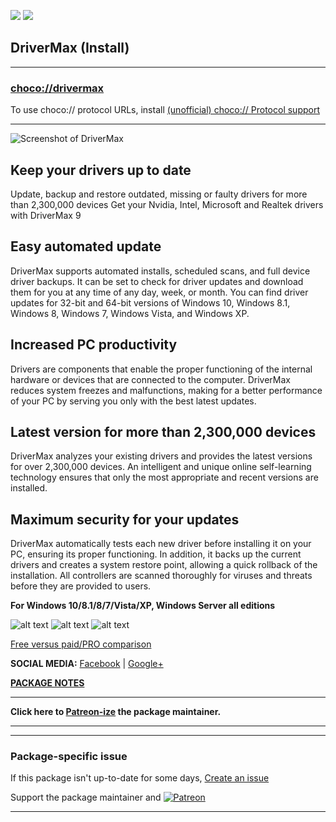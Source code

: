 [![](https://img.shields.io/chocolatey/v/drivermax?color=green&label=drivermax)](https://chocolatey.org/packages/drivermax) [![](https://img.shields.io/chocolatey/dt/drivermax)](https://chocolatey.org/packages/drivermax)

## DriverMax (Install)

---

### [choco://drivermax](choco://drivermax)
To use choco:// protocol URLs, install [(unofficial) choco:// Protocol support ](https://chocolatey.org/packages/choco-protocol-support)

---


![Screenshot of DriverMax](http://www.innovative-sol.com/assets/images/Screenshots/dmx/drivermax-1.PNG)

## Keep your drivers up to date

Update, backup and restore outdated, missing or faulty drivers for more than 2,300,000 devices 
Get your Nvidia, Intel, Microsoft and Realtek drivers with DriverMax 9

## Easy automated update
DriverMax supports automated installs, scheduled scans, and full device driver backups. It can be set to check for driver updates and download them for you at any time of any day, week, or month. You can find driver updates for 32-bit and 64-bit versions of Windows 10, Windows 8.1, Windows 8, Windows 7, Windows Vista, and Windows XP.

## Increased PC productivity
Drivers are components that enable the proper functioning of the internal hardware or devices that are connected to the computer. DriverMax reduces system freezes and malfunctions, making for a better performance of your PC by serving you only with the best latest updates.

## Latest version for more than 2,300,000 devices
DriverMax analyzes your existing drivers and provides the latest versions for over 2,300,000 devices. An intelligent and unique online self-learning technology ensures that only the most appropriate and recent versions are installed.

## Maximum security for your updates
DriverMax automatically tests each new driver before installing it on your PC, ensuring its proper functioning. In addition, it backs up the current drivers and creates a system restore point, allowing a quick rollback of the installation. All controllers are scanned thoroughly for viruses and threats before they are provided to users.

**For Windows 10/8.1/8/7/Vista/XP, Windows Server all editions**

![alt text](http://www.drivermax.com/images/microsoft-certified.png)
![alt text](http://www.drivermax.com/images/softpedia.png)
![alt text](http://www.drivermax.com/images/cnet-rating.png)

[Free versus paid/PRO comparison](http://www.drivermax.com/download.htm)

**SOCIAL MEDIA:**
[Facebook](https://www.facebook.com/DriverMax-Software-Community-133223258991/) | [Google+](https://plus.google.com/u/0/105403154521904418668)

**[PACKAGE NOTES](https://github.com/bcurran3/ChocolateyPackages/blob/master/drivermax/readme.md)**

    

---

**Click here to [Patreon-ize](https://www.patreon.com/bcurran3) the package maintainer.**

---

---

### Package-specific issue
If this package isn't up-to-date for some days, [Create an issue](https://github.com/tunisiano187/Chocolatey-packages/issues/new/choose)

Support the package maintainer and [![Patreon](https://cdn.jsdelivr.net/gh/tunisiano187/Chocolatey-packages@d15c4e19c709e7148588d4523ffc6dd3cd3c7e5e/icons/patreon.png)](https://www.patreon.com/tunisiano)

---
